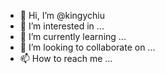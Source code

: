 - 👋 Hi, I’m @kingychiu
- 👀 I’m interested in ...
- 🌱 I’m currently learning ...
- 💞️ I’m looking to collaborate on ...
- 📫 How to reach me ...

<!---
kingychiu/kingychiu is a ✨ special ✨ repository because its `README.md` (this file) appears on your GitHub profile.
You can click the Preview link to take a look at your changes.
--->
